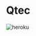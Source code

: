 # Qtec

![heroku](https://user-images.githubusercontent.com/43573718/133656429-e3900a6d-8934-4c4d-b730-cae499b07126.PNG)
